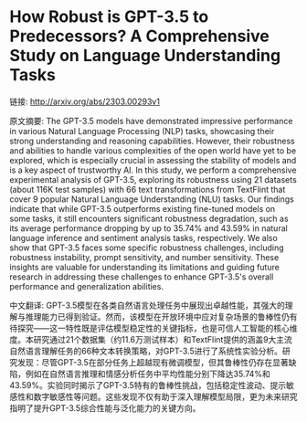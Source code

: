 # How Robust is GPT-3.5 to Predecessors? A Comprehensive Study on Language Understanding Tasks

链接: http://arxiv.org/abs/2303.00293v1

原文摘要:
The GPT-3.5 models have demonstrated impressive performance in various
Natural Language Processing (NLP) tasks, showcasing their strong understanding
and reasoning capabilities. However, their robustness and abilities to handle
various complexities of the open world have yet to be explored, which is
especially crucial in assessing the stability of models and is a key aspect of
trustworthy AI. In this study, we perform a comprehensive experimental analysis
of GPT-3.5, exploring its robustness using 21 datasets (about 116K test
samples) with 66 text transformations from TextFlint that cover 9 popular
Natural Language Understanding (NLU) tasks. Our findings indicate that while
GPT-3.5 outperforms existing fine-tuned models on some tasks, it still
encounters significant robustness degradation, such as its average performance
dropping by up to 35.74\% and 43.59\% in natural language inference and
sentiment analysis tasks, respectively. We also show that GPT-3.5 faces some
specific robustness challenges, including robustness instability, prompt
sensitivity, and number sensitivity. These insights are valuable for
understanding its limitations and guiding future research in addressing these
challenges to enhance GPT-3.5's overall performance and generalization
abilities.

中文翻译:
GPT-3.5模型在各类自然语言处理任务中展现出卓越性能，其强大的理解与推理能力已得到验证。然而，该模型在开放环境中应对复杂场景的鲁棒性仍有待探究——这一特性既是评估模型稳定性的关键指标，也是可信人工智能的核心维度。本研究通过21个数据集（约11.6万测试样本）和TextFlint提供的涵盖9大主流自然语言理解任务的66种文本转换策略，对GPT-3.5进行了系统性实验分析。研究发现：尽管GPT-3.5在部分任务上超越现有微调模型，但其鲁棒性仍存在显著缺陷，例如在自然语言推理和情感分析任务中平均性能分别下降达35.74%和43.59%。实验同时揭示了GPT-3.5特有的鲁棒性挑战，包括稳定性波动、提示敏感性和数字敏感性等问题。这些发现不仅有助于深入理解模型局限，更为未来研究指明了提升GPT-3.5综合性能与泛化能力的关键方向。
